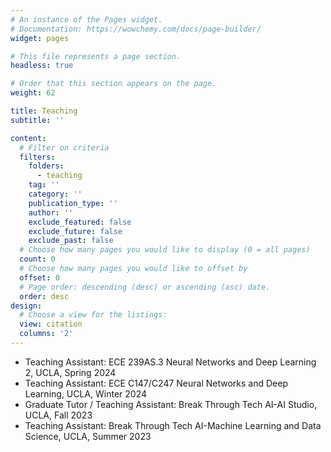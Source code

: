 ```yaml
---
# An instance of the Pages widget.
# Documentation: https://wowchemy.com/docs/page-builder/
widget: pages

# This file represents a page section.
headless: true

# Order that this section appears on the page.
weight: 62

title: Teaching
subtitle: ''

content:
  # Filter on criteria
  filters:
    folders:
      - teaching
    tag: ''
    category: ''
    publication_type: ''
    author: ''
    exclude_featured: false
    exclude_future: false
    exclude_past: false
  # Choose how many pages you would like to display (0 = all pages)
  count: 0
  # Choose how many pages you would like to offset by
  offset: 0
  # Page order: descending (desc) or ascending (asc) date.
  order: desc
design:
  # Choose a view for the listings:
  view: citation
  columns: '2'
---
```

- Teaching Assistant: ECE 239AS.3 Neural Networks and Deep Learning 2, UCLA, Spring 2024
- Teaching Assistant: ECE C147/C247 Neural Networks and Deep Learning, UCLA, Winter 2024
- Graduate Tutor / Teaching Assistant: Break Through Tech AI-AI Studio, UCLA, Fall 2023
- Teaching Assistant: Break Through Tech AI-Machine Learning and Data Science, UCLA, Summer 2023
<!-- {{% callout note %}}
Quickly discover relevant content by [filtering publications](./publication/).
{{% /callout %}} -->
